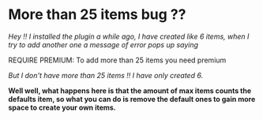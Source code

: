 # More than 25 items bug ??

_Hey !! I installed the plugin a while ago, I have created like 6 items, when I try to add another one a message of error pops up saying_

REQUIRE PREMIUM: To add more than 25 items you need premium

_But I don't have more than 25 items !! I have only created 6._

**Well well, what happens here is that the amount of max items counts the defaults item, so what you can do is remove the default ones to gain more space to create your own items.**
